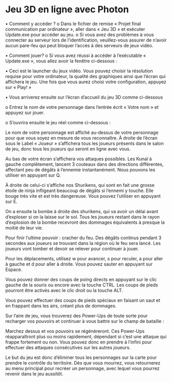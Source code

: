  # Jeu 3D en ligne avec Photon



•	Comment y accéder ?
o	Dans le fichier de remise « Projet final communication par ordinateur », aller dans « Jeu 3D » et exécuter Update.exe pour accéder au jeu.
o	Si vous avez des problèmes à vous connecter au serveur lors de l’identification, veuillez-vous assurer de n’avoir aucun pare-feu qui peut bloquer l’accès à des serveurs de jeux vidéo.

•	Comment jouer? 
o	Si vous avez réussi à accéder à l’exécutable « Update.exe », vous allez avoir la fenêtre ci-dessous :






















•	Ceci est le launcher du jeux vidéo. Vous pouvez choisir la résolution requise pour votre ordinateur, la qualité des graphiques ainsi que l’écran qui affichera le jeu. Une fois que vous aurez choisi votre configuration, appuyez sur « Play! »



•	Vous arriverez ensuite sur l’écran d’accueil du jeu 3D comme ci-dessous





















o	Entrez le nom de votre personnage dans l’entrée écrit « Votre nom » et appuyez sur jouer.




o	S’ouvrira ensuite le jeu réel comme ci-dessous :
 

Le nom de votre personnage est affiché au-dessus de votre personnage pour que vous soyez en mesure de vous reconnaître. À droite de l’écran sous le Label « Joueur » s’affichera tous les joueurs présents dans le salon de jeu, donc tous les joueurs qui seront en ligne avec vous.

Au bas de votre écran s’affichera vos attaques possibles. Les Kunaï à gauche complètement, lancent 3 couteaux dans des directions différentes, affectant peu de dégâts à l’ennemie instantanément. Nous pouvons les utiliser en appuyant sur Q.

À droite de celui-ci s’affiche nos Shurikens, qui sont en fait une grosse étoile de ninja infligeant beaucoup de dégâts si l’ennemi y touche. Elle bouge très vite et est très dangereuse. Vous pouvez l’utiliser en appuyant sur E.

On a ensuite la bombe à droite des shurikens, qui va avoir un délai avant d’exploser si on la laisse sur le sol. Tous les joueurs restant dans le rayon d’explosion de la bombe recevront des dommages équivalents à presque la moitié de leur vie. 

Pour finir l’ultime pouvoir : cracher du feu. Des dégâts continus pendant 3 secondes aux joueurs se trouvant dans la région où le feu sera lancé. Les joueurs vont tomber et devoir se relever pour continuer à jouer.

Pour les déplacements, utilisez w pour avancer, s pour reculer, a pour aller à gauche et d pour aller à droite. Vous pouvez sauter en appuyant sur Espace.

Vous pouvez donner des coups de poing directs en appuyant sur le clic gauche de la souris ou encore avec la touche CTRL. Les coups de pieds pourront être activés avec le clic droit ou la touche ALT.

Vous pouvez effectuer des coups de pieds spéciaux en faisant un saut et en frappant dans les airs, créant plus de dommages.














Sur l’aire de jeu, vous trouverez des Power-Ups de toute sorte pour recharger vos pouvoirs et continuer à vous battre sur le champ de bataille :
 

Marchez dessus et vos pouvoirs se régénèreront. Ces Power-Ups réapparaîtront plus ou moins rapidement, dépendant si c’est une attaque qui frappe fortement ou non. Vous pouvez donc en prendre à l’infini pour effectuer des attaques consécutives sur les autres joueurs.

Le but du jeu est donc d’éliminer tous les personnages sur la carte pour prendre le contrôle du territoire. Dès que vous mourrez, vous retournerez au menu principal pour recréer un personnage, avec lequel vous pourrez revenir dans le jeu aussitôt. 
